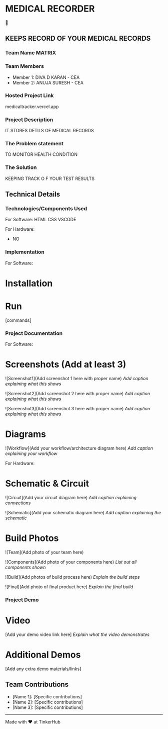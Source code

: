 # MEDICAL RECORDER
🎯


## KEEPS RECORD OF YOUR MEDICAL RECORDS
### Team Name MATRIX


### Team Members
- Member 1: DIVA D KARAN - CEA
- Member 2: ANUJA SURESH - CEA
  

### Hosted Project Link
medicaltracker.vercel.app


### Project Description
IT STORES DETILS OF MEDICAL RECORDS

### The Problem statement
TO MONITOR HEALTH CONDITION

### The Solution
KEEPING TRACK O F YOUR TEST RESULTS

## Technical Details
### Technologies/Components Used
For Software:
 HTML
 CSS
 VSCODE

For Hardware:
- NO

### Implementation
For Software:
# Installation


# Run
[commands]

### Project Documentation
For Software:

# Screenshots (Add at least 3)
![Screenshot1](Add screenshot 1 here with proper name)
*Add caption explaining what this shows*

![Screenshot2](Add screenshot 2 here with proper name)
*Add caption explaining what this shows*

![Screenshot3](Add screenshot 3 here with proper name)
*Add caption explaining what this shows*

# Diagrams
![Workflow](Add your workflow/architecture diagram here)
*Add caption explaining your workflow*

For Hardware:

# Schematic & Circuit
![Circuit](Add your circuit diagram here)
*Add caption explaining connections*

![Schematic](Add your schematic diagram here)
*Add caption explaining the schematic*

# Build Photos
![Team](Add photo of your team here)


![Components](Add photo of your components here)
*List out all components shown*

![Build](Add photos of build process here)
*Explain the build steps*

![Final](Add photo of final product here)
*Explain the final build*

### Project Demo
# Video
[Add your demo video link here]
*Explain what the video demonstrates*

# Additional Demos
[Add any extra demo materials/links]

## Team Contributions
- [Name 1]: [Specific contributions]
- [Name 2]: [Specific contributions]
- [Name 3]: [Specific contributions]

---
Made with ❤️ at TinkerHub
